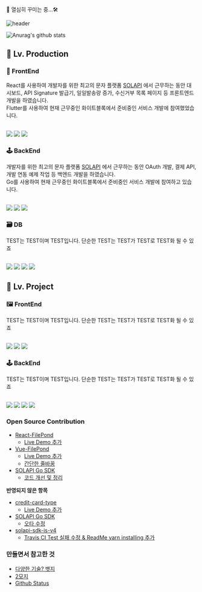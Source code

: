 🔩 열심히 꾸미는 중...🛠️

![header](https://capsule-render.vercel.app/api?type=rect&color=24292e&fontColor=ffffff&height=80&section=header&text=%EC%96%B4%EB%94%94%EB%93%A0%20%ED%9A%8C%EC%82%AC%EC%9D%98%20%EA%B8%B0%EB%91%A5%EC%9D%B4%20%EB%90%98%EC%9E%90&fontSize=28)

![Anurag's github stats](https://github-readme-stats.vercel.app/api?username=KimGenius&count_private=true&show_icons=true)


<h2>🥇 Lv. Production</h2>

<h3>🧩 FrontEnd</h3>
React를 사용하여 개발자를 위한 최고의 문자 플랫폼 <a href="https://solapi.com">SOLAPI</a> 에서 근무하는 동안 대시보드, API Signature 발급기, 일일발송량 증가, 수신거부 목록 페이지 등 프론트엔드 개발을 하였습니다. <br/>	
Flutter를 사용하여 현재 근무중인 화이트블록에서 준비중인 서비스 개발에 참여했었습니다.	
<br/><br/>
<p>
  <img src="https://img.shields.io/badge/React-61DAFB?style=flat-square&logo=react&logoColor=white"/>
  <img src="https://img.shields.io/badge/Redux-764ABC?style=flat-square&logo=Redux&logoColor=white"/>
  <img src="https://img.shields.io/badge/Flutter-02569B?style=flat-square&logo=flutter&logoColor=white"/>
</p>

<h3>🕹️ BackEnd</h3>
개발자를 위한 최고의 문자 플랫폼 <a href="https://solapi.com">SOLAPI</a> 에서 근무하는 동안 OAuth 개발, 결제 API, 개발 연동 예제 작업 등 백엔드 개발을 하였습니다.<br/>	
Go를 사용하여 현재 근무중인 화이트블록에서 준비중인 서비스 개발에 참여하고 있습니다.
<br/><br/>
<p>
  <img src="https://img.shields.io/badge/Go-00ADD8?style=flat-square&logo=go&logoColor=white"/>
  <img src="https://img.shields.io/badge/NodeJS-339933?style=flat-square&logo=Node.js&logoColor=white"/>
  <img src="https://img.shields.io/badge/Docker-2496ED?style=flat-square&logo=Docker&logoColor=white"/>
</p>

<h3>🗃️ DB</h3>
TEST는 TEST이며 TEST입니다. 단순한 TEST는 TEST가 TEST로 TEST화 될 수 있죠 <br/><br/>
<p>
  <img src="https://img.shields.io/badge/MongoDB-47A248?style=flat-square&logo=MongoDB&logoColor=white"/>
  <img src="https://img.shields.io/badge/PostgreSQL-336791?style=flat-square&logo=PostgreSQL&logoColor=white"/>
  <img src="https://img.shields.io/badge/MySQL-4479A1?style=flat-square&logo=MySQL&logoColor=white"/>
  <img src="https://img.shields.io/badge/Redis-DC382D?style=flat-square&logo=Redis&logoColor=white"/>
</p>

<h2>🥈 Lv. Project</h2>

<h3>🖼️ FrontEnd</h3>
TEST는 TEST이며 TEST입니다. 단순한 TEST는 TEST가 TEST로 TEST화 될 수 있죠 <br/><br/>
<p>
  <img src="https://img.shields.io/badge/React%20Native-61DAFB?style=flat-square&logo=react&logoColor=white"/>
  <img src="https://img.shields.io/badge/Kotlin(Android)-0095D5?style=flat-square&logo=Kotlin&logoColor=white"/>
  <img src="https://img.shields.io/badge/Vue-4FC08D?style=flat-square&logo=Vue.js&logoColor=white"/>
</p>

<h3>🕹️ BackEnd</h3>
TEST는 TEST이며 TEST입니다. 단순한 TEST는 TEST가 TEST로 TEST화 될 수 있죠 <br/><br/>
<p>
  <img src="https://img.shields.io/badge/Python-3776AB?style=flat-square&logo=Python&logoColor=white"/>
  <img src="https://img.shields.io/badge/PHP-777BB4?style=flat-square&logo=PHP&logoColor=white"/>
  <img src="https://img.shields.io/badge/TypeScript-007ACC?style=flat-square&logo=TypeScript&logoColor=white"/>
  <img src="https://img.shields.io/badge/Kubernetes-326CE5?style=flat-square&logo=Kubernetes&logoColor=white"/>
</p>

<h3>Open Source Contribution</h3>

- [React-FilePond](https://github.com/pqina/react-filepond)
  - [Live Demo 추가](https://github.com/pqina/react-filepond/pull/70)
- [Vue-FilePond](https://github.com/pqina/vue-filepond)
  - [Live Demo 추가](https://github.com/pqina/vue-filepond/pull/73)
  - [간단한 줄바꿈](https://github.com/pqina/vue-filepond/pull/74)
- [SOLAPI Go SDK](https://github.com/solapi/solapi-go)
  - [코드 개선 및 정리](https://github.com/solapi/solapi-go/pull/3)
  
**반영되지 않은 항목**
- [credit-card-type](https://github.com/braintree/credit-card-type)
  - [Live Demo 추가](https://github.com/braintree/credit-card-type/pull/92)
- [SOLAPI Go SDK](https://github.com/solapi/solapi-go/pull/6)
  - [오타 수정](https://github.com/solapi/solapi-go/pull/6)
- [solapi-sdk-js-v4](https://github.com/solapi/solapi-sdk-js-v4)
  - [Travis CI Test 실패 수정 & ReadMe yarn installing 추가](https://github.com/solapi/solapi-sdk-js-v4/pull/14)

<h3>만들면서 참고한 것</h3>

- [다양한 기술? 뱃지](https://simpleicons.org/)
- [2모지](https://emojipedia.org/)
- [Github Status](https://github.com/anuraghazra/github-readme-stats)
